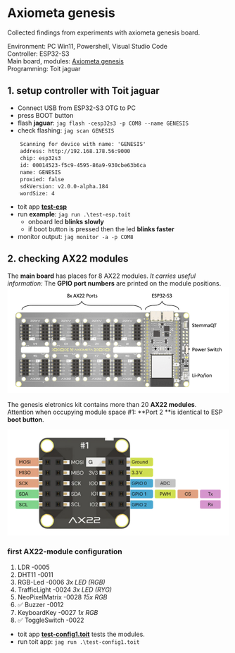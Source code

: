# Axiometa genesis

Collected findings from experiments with axiometa genesis board.

Environment: PC Win11, Powershell, Visual Studio Code<br>
Controller: ESP32-S3<br>
Main board, modules: [Axiometa genesis](https://axiometa.ai/genesis/)<br>
Programming: Toit jaguar<br>





## 1. setup controller with Toit jaguar
- Connect USB from ESP32-S3 OTG to PC
- press BOOT button
- flash **jaguar**: `jag flash -cesp32s3 -p COM8 --name GENESIS`
- check flashing: `jag scan GENESIS`
```
    Scanning for device with name: 'GENESIS'
    address: http://192.168.178.56:9000
    chip: esp32s3
    id: 00014523-f5c9-4595-86a9-930cbe63b6ca
    name: GENESIS
    proxied: false
    sdkVersion: v2.0.0-alpha.184
    wordSize: 4
```
- toit app [**test-esp**](.\src\test-esp.toit)
- run **example**: `jag run .\test-esp.toit`
  - onboard led **blinks slowly**
  - if boot button is pressed then the led **blinks faster**
- monitor output: `jag monitor -a -p COM8`

## 2. checking AX22 modules

The **main board** has places for 8 AX22 modules. *It carries useful information:* The **GPIO port numbers** are printed on the module positions.
![Main board](main-board.png)

The genesis eletronics kit contains more than 20 **AX22 modules**.<br>
Attention when occupying module space #1: **Port 2 **is identical to ESP **boot button**.

![AX22 module](ax22-module-1.png)


### first AX22-module configuration 
  1. LDR -0005
  2. DHT11 -0011
  3. RGB-Led -0006 *3x LED (RGB)*
  4. TrafficLight -0024 *3x LED (RYG)*
  5. NeoPixelMatrix -0028 *15x RGB*
  6. ✅ Buzzer -0012 
  7. KeyboardKey -0027 *1x RGB*
  8. ✅ ToggleSwitch -0022


- toit app [**test-config1.toit**](.\src\test-config1.toit) tests the modules.
- run toit app: `jag run .\test-config1.toit`